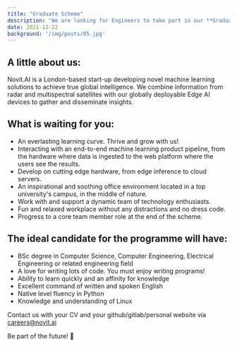 ```yaml
---
title: "Graduate Scheme"
description: "We are looking for Engineers to take part in our **Graduate Scheme**. Start your career in machine learning by building your own edge AI device with its supporting ecosystem aided by our team. The programme involves on-site attendance (ODTU Teknokent, Ankara) and requires an existing right to reside and work in Turkey."
date: 2021-12-22
background: '/img/posts/05.jpg'
---
```


## A little about us:
Novit.AI is a London-based start-up developing novel machine learning solutions to achieve true global intelligence. We combine information from radar and multispectral satellites with our globally deployable Edge AI devices to gather and disseminate insights.

## What is waiting for you:
* An everlasting learning curve. Thrive and grow with us!
* Interacting with an end-to-end machine learning product pipeline, from the hardware where data is ingested to the web platform where the users see the results.
* Develop on cutting edge hardware, from edge inference to cloud servers.
* An inspirational and soothing office environment located in a top university's campus, in the middle of nature.
* Work with and support a dynamic team of technology enthusiasts.
* Fun and relaxed workplace without any distractions and no dress code.
* Progress to a core team member role at the end of the scheme.

## The ideal candidate for the programme will have:
* BSc degree in Computer Science, Computer Engineering, Electrical Engineering or related engineering field
* A love for writing lots of code. You must enjoy writing programs!
* Ability to learn quickly and an affinity for knowledge
* Excellent command of written and spoken English
* Native level fluency in Python
* Knowledge and understanding of Linux

Contact us with your CV and your github/gitlab/personal website via careers@novit.ai

Be part of the future! 🚀

